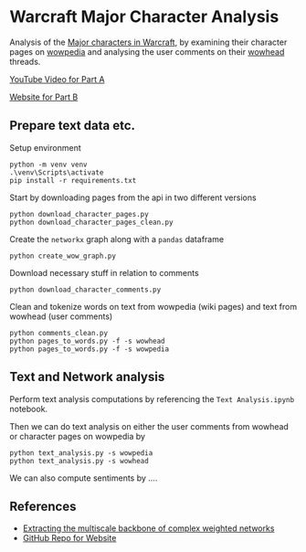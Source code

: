# Warcraft Major Character Analysis
Analysis of the [Major characters in Warcraft](https://wowpedia.fandom.com/wiki/Major_characters), by examining their character pages on [wowpedia](https://wowpedia.fandom.com/wiki/Wowpedia) and analysing the user comments on their [wowhead](https://www.wowhead.com/) threads.



[YouTube Video for Part A](https://www.youtube.com/watch?v=JJx5f5nSYfs)

[Website for Part B](https://youngpenguin.github.io/WOWenShittyWebsite/)


## Prepare text data etc.
Setup environment
```
python -m venv venv
.\venv\Scripts\activate
pip install -r requirements.txt
```
Start by downloading pages from the api in two different versions
```
python download_character_pages.py
python download_character_pages_clean.py
```
Create the `networkx` graph along with a `pandas` dataframe
```
python create_wow_graph.py
```
Download necessary stuff in relation to comments
```
python download_character_comments.py
```
Clean and tokenize words on text from wowpedia (wiki pages) and text from wowhead (user comments)
```
python comments_clean.py
python pages_to_words.py -f -s wowhead
python pages_to_words.py -f -s wowpedia
```

## Text and Network analysis
Perform text analysis computations by referencing the `Text Analysis.ipynb` notebook.

Then we can do text analysis on either the user comments from wowhead or character pages on wowpedia by
```
python text_analysis.py -s wowpedia
python text_analysis.py -s wowhead
```

We can also compute sentiments by ....


## References
- [Extracting the multiscale backbone of complex
weighted networks](https://www.pnas.org/content/pnas/106/16/6483.full.pdf)
- [GitHub Repo for Website](https://github.com/YoungPenguin/WOWenShittyWebsite)
